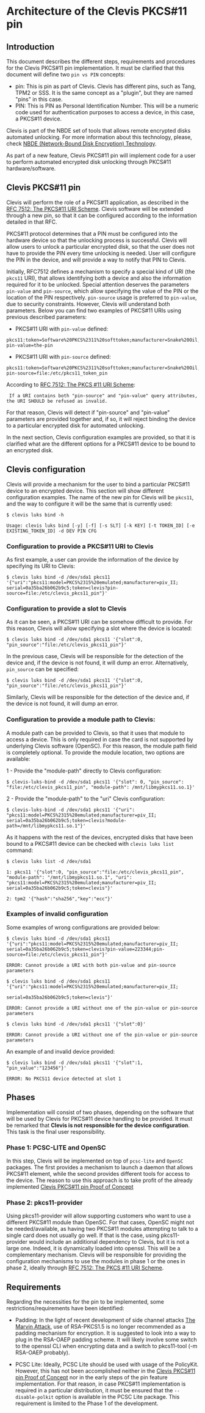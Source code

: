 # Architecture of the Clevis PKCS#11 pin

## Introduction

This document describes the different steps, requirements and procedures for the Clevis PKCS#11 pin implementation. It must be clarified that this document will define two `pin vs PIN` concepts:

* pin: This is pin as part of Clevis. Clevis has different pins, such as Tang, TPM2 or SSS. It is the same concept as a "plugin", but they are named "pins" in this case.
* PIN: This is PIN as Personal Identification Number. This will be a numeric code used for authentication purposes to access a device, in this case, a PKCS#11 device.

Clevis is part of the NBDE set of tools that allows remote encrypted disks automated unlocking. For more information about this technology, please, check [NBDE (Network-Bound Disk Encryption) Technology][1].

As part of a new feature, Clevis PKCS#11 pin will implement code for a user to perform automated encrypted disk unlocking through PKCS#11 hardware/software.

## Clevis PKCS#11 pin

Clevis will perform the role of a PKCS#11 application, as described in the [RFC 7512: The PKCS#11 URI Scheme][2]. Clevis software will be extended through a new pin, so that it can be configured according to the information detailed in that RFC.

PKCS#11 protocol determines that a PIN must be configured into the hardware device so that the unlocking process is successful. Clevis will allow users to unlock a particular encrypted disk, so that the user does not have to provide the PIN every time unlocking is needed. User will configure the PIN in the device, and will provide a way to notify that PIN to Clevis.

Initially, RFC7512 defines a mechanism to specify a special kind of URI (the `pkcs11` URI), that allows identifying both a device and also the information required for it to be unlocked. Special attention deserves the parameters `pin-value` and `pin-source`, which allow specifying the value of the PIN or the location of the PIN respectively. `pin-source` usage is preferred to `pin-value`, due to security constraints. However, Clevis will understand both parameters. Below you can find two examples of PKCS#11 URIs using previous described parameters:

* PKCS#11 URI with `pin-value` defined:

```
pkcs11:token=Software%20PKCS%2311%20softtoken;manufacturer=Snake%20Oil,%20Inc.?pin-value=the-pin
```

* PKCS#11 URI with `pin-source` defined:

```
pkcs11:token=Software%20PKCS%2311%20softtoken;manufacturer=Snake%20Oil,%20Inc.?pin-source=file:/etc/pkcs11_token_pin
```

According to [RFC 7512: The PKCS #11 URI Scheme][2]:

```
 If a URI contains both "pin-source" and "pin-value" query attributes, the URI SHOULD be refused as invalid.
```

For that reason, Clevis will detect if "pin-source" and "pin-value" parameters are provided together and, if so, it will reject binding the device to a particular encrypted disk for automated unlocking.

In the next section, Clevis configuration examples are provided, so that it is clarified what are the different options for a PKCS#11 device to be bound to an encrypted disk.

## Clevis configuration

Clevis will provide a mechanism for the user to bind a particular PKCS#11 device to an encrypted device. This section will show different configuration examples. The name of the new pin for Clevis will be `pkcs11`, and the way to configure it will be the same that is currently used:

```
$ clevis luks bind -h
```

```
Usage: clevis luks bind [-y] [-f] [-s SLT] [-k KEY] [-t TOKEN_ID] [-e EXISTING_TOKEN_ID] -d DEV PIN CFG
```

### Configuration to provide a PKCS#11 URI to Clevis
As first example, a user can provide the information of the device by specifying its URI to Clevis:

```
$ clevis luks bind -d /dev/sda1 pkcs11 '{"uri":"pkcs11:model=PKCS%2315%20emulated;manufacturer=piv_II;
serial=0a35ba26b062b9c5;token=clevis?pin-source=file:/etc/clevis_pkcs11_pin"}'
```

### Configuration to provide a slot to Clevis
As it can be seen, a PKCS#11 URI can be somehow difficult to provide. For this reason, Clevis will allow specifying a slot where the device is located:

```
$ clevis luks bind -d /dev/sda1 pkcs11 '{"slot":0, "pin_source":"file:/etc/clevis_pkcs11_pin"}'
```

In the previous case, Clevis will be responsible for the detection of the device and, if the device is not found, it will dump an error. Alternatively, `pin_source` can be specified:

```
$ clevis luks bind -d /dev/sda1 pkcs11 '{"slot":0, "pin_source":"file:/etc/clevis_pkcs11_pin"}'
```

Similarly, Clevis will be responsible for the detection of the device and, if the device is not found, it will dump an error.

### Configuration to provide a module path to Clevis:
A module path can be provided to Clevis, so that it uses that module to access a device. This is only required in case the card is not supported by underlying Clevis software (OpenSC). For this reason, the module path field is completely optional. To provide the module location, two options are available:

1 - Provide the "module-path" directly to Clevis configuration:

```
$ clevis-luks-bind -d /dev/sda1 pkcs11 '{"slot": 0, "pin_source": "file:/etc/clevis_pkcs11_pin", "module-path": /mnt/libmypkcs11.so.1}'
```

2 - Provide the "module-path" to the "uri" Clevis configuration:

```
$ clevis-luks-bind -d /dev/sda1 pkcs11 '{"uri": "pkcs11:model=PKCS%2315%20emulated;manufacturer=piv_II;
serial=0a35ba26b062b9c5;token=clevis?module-path=/mnt/libmypkcs11.so.1"}'
```

As it happens with the rest of the devices, encrypted disks that have been bound to a PKCS#11 device can be checked with `clevis luks list` command:

```
$ clevis luks list -d /dev/sda1
```

```
1: pkcs11 '{"slot":0, "pin_source":"file:/etc/clevis_pkcs11_pin", "module-path": "/mnt/libmypkcs11.so.1", "uri": "pkcs11:model=PKCS%2315%20emulated;manufacturer=piv_II; serial=0a35ba26b062b9c5;token=clevis"}'
```

```
2: tpm2 '{"hash":"sha256","key":"ecc"}'
```

### Examples of invalid configuration
Some examples of wrong configurations are provided below:

```
$ clevis luks bind -d /dev/sda1 pkcs11 '{"uri":"pkcs11:model=PKCS%2315%20emulated;manufacturer=piv_II;
serial=0a35ba26b062b9c5;token=clevis?pin-value=223344;pin-source=file:/etc/clevis_pkcs11_pin"}'
```

```
ERROR: Cannot provide a URI with both pin-value and pin-source parameters
```

```
$ clevis luks bind -d /dev/sda1 pkcs11 '{"uri":"pkcs11:model=PKCS%2315%20emulated;manufacturer=piv_II;
                                         serial=0a35ba26b062b9c5;token=clevis"}'
```

```
ERROR: Cannot provide a URI without one of the pin-value or pin-source parameters
```

```
$ clevis luks bind -d /dev/sda1 pkcs11 '{"slot":0}'
```

```
ERROR: Cannot provide a URI without one of the pin-value or pin-source parameters
```

An example of and invalid device provided:

```
$ clevis luks bind -d /dev/sda1 pkcs11 '{"slot":1, "pin_value":"123456"}'
```

```
ERROR: No PKCS11 device detected at slot 1
```

## Phases
Implementation will consist of two phases, depending on the software that will be used by Clevis for PKCS#11 device handling to be provided.
It must be remarked that **Clevis is not responsible for the device configuration**. This task is the final user responsibility.

### Phase 1: PCSC-LITE and OpenSC
In this step, Clevis will be implemented on top of `pcsc-lite` and `OpenSC` packages. The first provides a mechanism to launch a daemon that allows PKCS#11 element, while the second provides different tools for access to the device. The reason to use this approach is to take profit of the already implemented [Clevis PKCS#11 pin Proof of Concept][3]

### Phase 2: pkcs11-provider
Using pkcs11-provider will allow supporting customers who want to use a different PKCS#11 module than OpenSC. For that cases, OpenSC might not be needed/available, as having two PKCS#11 modules attempting to talk to a single card does not usually go well. If that is the case, using pkcs11-provider would include an additional dependency to Clevis, but it is not a large one. Indeed, it is dynamically loaded into openssl. This will be a complementary mechanism. Clevis will be responsible for providing the configuration mechanisms to use the modules in phase 1 or the ones in phase 2, ideally through [RFC 7512: The PKCS #11 URI Scheme][2].

## Requirements

Regarding the necessities for the pin to be implemented, some restrictions/requirements have been identified:
* Padding: In the light of recent development of side channel attacks [The Marvin Attack][4], use of RSA-PKCS1.5 is no longer recommended as a padding mechanism for encryption. It is suggested to look into a way to plug in the RSA-OAEP padding scheme. It will likely involve some switch to the openssl CLI when encrypting data and a switch to pkcs11-tool  (-m RSA-OAEP probably).

* PCSC Lite: Ideally, PCSC Lite should be used with usage of the PolicyKit. However, this has not been accomplished neither in the [Clevis PKCS#11 pin Proof of Concept][3] nor in the early steps of the pin feature implementation. For that reason, in case PKCS#11 implementation is required in a particular distribution, it must be ensured that the `--disable-polkit` option is available in the PCSC Lite package. This requirement is limited to the Phase 1 of the development.

<!--References-->
[1]: https://access.redhat.com/articles/6987053
[2]: https://www.rfc-editor.org/rfc/rfc7512.html
[3]: https://gitlab.cee.redhat.com/scorreia/clevis-pkcs11-poc
[4]: https://people.redhat.com/~hkario/marvin/
